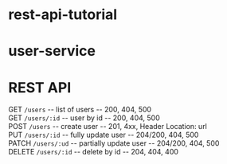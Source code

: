 # rest-api-tutorial

# user-service

# REST API

GET ```/users```  -- list of users -- 200, 404, 500   
GET ```/users/:id``` -- user by id -- 200, 404, 500    
POST ```/users``` -- create user -- 201, 4xx, Header Location: url   
PUT ```/users/:id``` -- fully update user -- 204/200, 404, 500   
PATCH ```/users/:ud``` -- partially update user -- 204/200, 404, 500   
DELETE ```/users/:id``` -- delete by id -- 204, 404, 400   